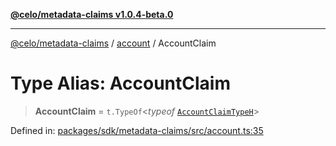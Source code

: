 [**@celo/metadata-claims v1.0.4-beta.0**](../../README.md)

***

[@celo/metadata-claims](../../README.md) / [account](../README.md) / AccountClaim

# Type Alias: AccountClaim

> **AccountClaim** = `t.TypeOf`\<*typeof* [`AccountClaimTypeH`](../variables/AccountClaimTypeH.md)\>

Defined in: [packages/sdk/metadata-claims/src/account.ts:35](https://github.com/celo-org/developer-tooling/blob/master/packages/sdk/metadata-claims/src/account.ts#L35)
